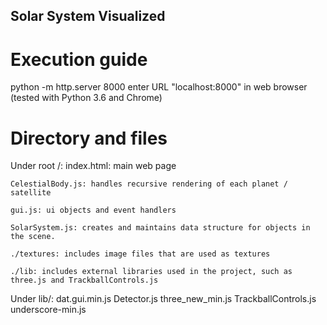 ## Solar System Visualized

# Execution guide
python -m http.server 8000
enter URL "localhost:8000" in web browser (tested with Python 3.6 and Chrome)


# Directory and files
Under root /:
    index.html: main web page

    CelestialBody.js: handles recursive rendering of each planet / satellite

    gui.js: ui objects and event handlers

    SolarSystem.js: creates and maintains data structure for objects in the scene.

    ./textures: includes image files that are used as textures

    ./lib: includes external libraries used in the project, such as three.js and TrackballControls.js

Under lib/:
    dat.gui.min.js
    Detector.js
    three_new_min.js
    TrackballControls.js
    underscore-min.js
